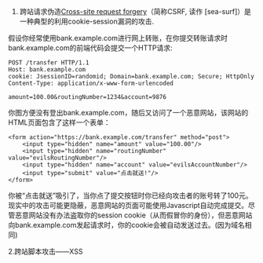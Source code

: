 1. 跨站请求伪造[Cross-site request forgery](https://link.jianshu.com/?t=https://en.wikipedia.org/wiki/Cross-site_request_forgery)（简称CSRF, 读作 [sea-surf]）是一种典型的利用cookie-session漏洞的攻击.

假设你经常使用bank.example.com进行网上转账，在你提交转账请求时bank.example.com的前端代码会提交一个HTTP请求:

```
POST /transfer HTTP/1.1
Host: bank.example.com
cookie: JsessionID=randomid; Domain=bank.example.com; Secure; HttpOnly
Content-Type: application/x-www-form-urlencoded

amount=100.00&routingNumber=1234&account=9876
```

你图方便没有登出bank.example.com，随后又访问了一个恶意网站，该网站的HTML页面包含了这样一个表单：

```
<form action="https://bank.example.com/transfer" method="post">
    <input type="hidden" name="amount" value="100.00"/>
    <input type="hidden" name="routingNumber" value="evilsRoutingNumber"/>
    <input type="hidden" name="account" value="evilsAccountNumber"/>
    <input type="submit" value="点击就送!"/>
</form>
```

你被“点击就送”吸引了，当你点了提交按钮时你已经向攻击者的账号转了100元。现实中的攻击可能更隐蔽，恶意网站的页面可能使用Javascript自动完成提交。尽管恶意网站没有办法盗取你的session cookie（从而假冒你的身份），但恶意网站向bank.example.com发起请求时，你的cookie会被自动发送过去。(因为域名相同)

2.跨站脚本攻击——XSS